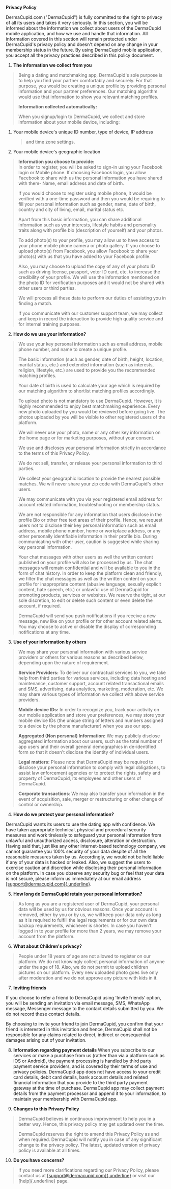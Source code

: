 **Privacy Policy**

DermaCupid.com ("DermaCupid") is fully committed to the right to privacy
of all its users and takes it very seriously. In this section, you will
be informed about the information we collect about users of the
DermaCupid mobile application, and how we use and handle that
information. All information covered in this section will remain
protected under DermaCupid's privacy policy and doesn't depend on any
change in your membership status in the future. By using DermaCupid
mobile application, you accept all the privacy practices described in
this policy document.

1.  **The information we collect from you**

> Being a dating and matchmaking app, DermaCupid's sole purpose is to
> help you find your partner comfortably and securely. For that purpose,
> you would be creating a unique profile by providing personal
> information and your partner preferences. Our matching algorithm would
> use that information to show you relevant matching profiles.
>
> **Information collected automatically:**
>
> When you signup/login to DermaCupid, we collect and store information
> about your mobile device, including:

1.  Your mobile device\'s unique ID number, type of device, IP address

    > and time zone settings.

2.  Your mobile device\'s geographic location

> **Information you choose to provide:**\
> In order to register, you will be asked to sign-in using your Facebook
> login or Mobile phone. If choosing Facebook login, you allow Facebook
> to share with us the personal information you have shared with them-
> Name, email address and date of birth.
>
> If you would choose to register using mobile phone, it would be
> verified with a one-time password and then you would be requiring to
> fill your personal information such as gender, name, date of birth,
> country and city of living, email, marital status etc.
>
> Apart from this basic information, you can share additional
> information such as your interests, lifestyle habits and personality
> traits along with profile bio (description of yourself) and your
> photos.
>
> To add photo(s) to your profile, you may allow us to have access to
> your phone mobile phone camera or photo gallery. If you choose to
> upload photo(s) from Facebook, you allow Facebook to share your
> photo(s) with us that you have added to your Facebook profile.
>
> Also, you may choose to upload the copy of any of your photo ID such
> as driving license, passport, voter ID card, etc. to increase the
> credibility of your profile. We will use the information mentioned on
> the photo ID for verification purposes and it would not be shared with
> other users or third parties.
>
> We will process all these data to perform our duties of assisting you
> in finding a match.
>
> If you communicate with our customer support team, we may collect and
> keep in record the interaction to provide high quality service and for
> internal training purposes.

2.  **How do we use your information?**

> We use your key personal information such as email address, mobile
> phone number, and name to create a unique profile.
>
> The basic information (such as gender, date of birth, height,
> location, marital status, etc.) and extended information (such as
> interests, religion, lifestyle, etc.) are used to provide you the
> recommended matching profiles.
>
> Your date of birth is used to calculate your age which is required by
> our matching algorithm to shortlist matching profiles accordingly.
>
> To upload photo is not mandatory to use DermaCupid. However, it is
> highly recommended to enjoy best matchmaking experience. Every new
> photo uploaded by you would be reviewed before going live. The photos
> uploaded by you will be visible to other registered users of the
> platform.
>
> We will never use your photo, name or any other key information on the
> home page or for marketing purposes, without your consent.
>
> We use and discloses your personal information strictly in accordance
> to the terms of this Privacy Policy.
>
> We do not sell, transfer, or release your personal information to
> third parties.
>
> We collect your geographic location to provide the nearest possible
> matches. We will never share your zip code with DermaCupid's other
> users.
>
> We may communicate with you via your registered email address for
> account related information, troubleshooting or membership status.
>
> We are not responsible for any information that users disclose in the
> profile Bio or other free text areas of their profile. Hence, we
> request users not to disclose their key personal information such as
> email address, mobile phone number, home or workplace address, or any
> other personally identifiable information in their profile bio. During
> communicating with other user, caution is suggested while sharing key
> personal information.
>
> Your chat messages with other users as well the written content
> published on your profile will also be processed by us. The chat
> messages will remain confidential and will be available to you in the
> form of chat history. In order to keep the platform clean and
> friendly, we filter the chat messages as well as the written content
> on your profile for inappropriate content (abusive language, sexually
> explicit content, hate speech, etc.) or unlawful use of DermaCupid for
> promoting products, services or websites. We reserve the tight, at our
> sole discretion, to edit or delete such content or even delete the
> account, if required.
>
> DermaCupid will send you push notifications if you receive a new
> message, new like on your profile or for other account related alerts.
> You may choose to active or disable the display of corresponding
> notifications at any time.

3.  **Use of your information by others**

> We may share your personal information with various service providers
> or others for various reasons as described below, depending upon the
> nature of requirement.
>
> **Service Providers:** To deliver our contractual services to you, we
> take help from third parties for various services, including data
> hosting and maintenance, customer support, account related
> transactional emails and SMS, advertising, data analytics, marketing,
> moderation, etc. We may share various types of information we collect
> with above service providers.
>
> **Mobile device IDs:** In order to recognize you, track your activity
> on our mobile application and store your preferences, we may store
> your mobile device IDs (the unique string of letters and numbers
> assigned to a device by the phone manufacturer) when you use our app.
>
> **Aggregated (Non personal) Information:** We may publicly disclose
> aggregated information about our users, such as the total number of
> app users and their overall general demographics in de-identified form
> so that it doesn't disclose the identity of individual users.
>
> **Legal matters:** Please note that DermaCupid may be required to
> disclose your personal information to comply with legal obligations,
> to assist law enforcement agencies or to protect the rights, safety
> and property of DermaCupid, its employees and other users of
> DermaCupid.
>
> **Corporate transactions**: We may also transfer your information in
> the event of acquisition, sale, merger or restructuring or other
> change of control or ownership.

4.  **How do we protect your personal information?**

DermaCupid wants its users to use the dating app with confidence. We
have taken appropriate technical, physical and procedural security
measures and work tirelessly to safeguard your personal information from
unlawful and unauthorized access, disclosure, alteration or destruction.
Having said that, just like any other internet-based technology company,
we cannot guarantee you 100% security of your data despite of all the
reasonable measures taken by us. Accordingly, we would not be held
liable if any of your data is hacked or leaked. Also, we suggest the
users to exercise caution and discretion while disclosing their personal
information on the platform. In case you observe any security bug or
feel that your data is not secure, please inform us immediately at our
email address
[[support\@dermacupid.com]{.underline}](mailto:support@dermacupid.com).

5.  **How long do DermaCupid retain your personal information?**

> As long as you are a registered user of DermaCupid, your personal data
> will be used by us for obvious reasons. Once your account is removed,
> either by you or by us, we will keep your data only as long as it is
> required to fulfill the legal requirements or for our own data backup
> requirements, whichever is shorter. In case you haven't logged in to
> your profile for more than 2 years, we may remove your account from
> the platform.

6.  **What about Children\'s privacy?**

> People under 18 years of age are not allowed to register on our
> platform. We do not knowingly collect personal information of anyone
> under the age of 18. Also, we do not permit to upload children
> pictures on our platform. Every new uploaded photo goes live only
> after moderation and we do not approve any picture with kids in it.

7.  **Inviting friends**

If you choose to refer a friend to DermaCupid using 'Invite friends'
option, you will be sending an invitation via email message, SMS,
WhatsApp message, Messenger message to the contact details submitted by
you. We do not record these contact details.

By choosing to invite your friend to join DermaCupid, you confirm that
your friend is interested in this invitation and hence, DermaCupid shall
not be responsible for any claims related to direct, indirect or
consequential damages arising out of your invitation.

8. **Information regarding payment details**
   When you subscribe to our services or make a purchase from us (rather than via a platform such as iOS or Android), the payment processing is handled by third party payment service providers, and is covered by their terms of use and privacy policies. DermaCupid app does not have access to your credit card details, debit card details, bank account details and related financial information that you provide to the third party payment gateway at the time of purchase. DermaCupid app may collect payment details from the payment processor and append it to your information, to maintain your membership with DermaCupid app.

9. **Changes to this Privacy Policy**

> DermaCupid believes in continuous improvement to help you in a better
> way. Hence, this privacy policy may get updated over the time.
>
> DermaCupid reserves the right to amend this Privacy Policy as and when
> required. DermaCupid will notify you in case of any significant change
> to the privacy policy. The latest, updated version of privacy policy
> is available at all times.

10. **Do you have concerns?**

> If you need more clarifications regarding our Privacy Policy, please
> contact us
> at [[support\@dermacupid.com]{.underline}](mailto:support@dermacupid.com)
> or visit our [help]{.underline} page.
